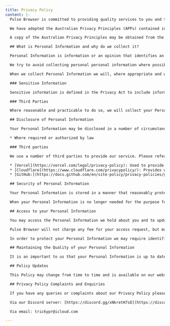```yaml
---
title: Privacy Policy
content: |-
  Pulse Browser is committed to providing quality services to you and this policy outlines our ongoing obligations to you in respect of how we manage your Personal Information.

  We have adopted the Australian Privacy Principles (APPs) contained in the Privacy Act 1988 (Cth) (the Privacy Act). The NPPs govern the way in which we collect, use, disclose, store, secure and dispose of your Personal Information.

  A copy of the Australian Privacy Principles may be obtained from the website of [The Office of the Australian Information Commissioner](www.aoic.gov.au).

  ## What is Personal Information and why do we collect it?

  Personal Information is information or an opinion that identifies an individual. Examples of Personal Information we collect include: names, addresses, email addresses, phone and facsimile numbers.

  We try to avoid collecting personal personal information where possible. Currently, there is no information we collect.

  When we collect Personal Information we will, where appropriate and where possible, explain to you why we are collecting the information and how we plan to use it.

  ### Sensitive Information

  Sensitive information is defined in the Privacy Act to include information or opinion about such things as an individual's racial or ethnic origin, political opinions, membership of a political association, religious or philosophical beliefs, membership of a trade union or other professional body, criminal record or health information. We do not collect any sensitive information or use it in any way.

  ### Third Parties

  Where reasonable and practicable to do so, we will collect your Personal Information only from you. However, in some circumstances we may be provided with information by third parties. In such a case we will take reasonable steps to ensure that you are made aware of the information provided to us by the third party.

  ## Disclosure of Personal Information

  Your Personal Information may be disclosed in a number of circumstances including the following:

  * Where required or authorized by law

  ### Third parties

  We use a number of third parties to provide our service. Please refer to their privacy policy to understand what they collect and how they use it.

  * [Vercel](https://vercel.com/legal/privacy-policy): Used to provide website hosting.
  * [Cloudflare](https://www.cloudflare.com/privacypolicy/): Provides website security and hosts update files used by the browser
  * [GitHub:](https://docs.github.com/en/site-policy/privacy-policies/github-privacy-statement) Used for serving binaries for the browser, along with hosting source code, and managing issues

  ## Security of Personal Information

  Your Personal Information is stored in a manner that reasonably protects it from misuse and loss and from unauthorised access, modification or disclosure.

  When your Personal Information is no longer needed for the purpose for which it was obtained, we will take reasonable steps to destroy or permanently de-identify your Personal Information. However, most of the Personal Information is or will be stored in client files which will be kept by us for a minimum of 7 years.

  ## Access to your Personal Information

  You may access the Personal Information we hold about you and to update and/or correct it, subject to certain exceptions. If you wish to access your Personal Information, please contact us in writing.

  Pulse Browser will not charge any fee for your access request, but may charge an administrative fee for providing a copy of your Personal Information.

  In order to protect your Personal Information we may require identification from you before releasing the requested information.

  ## Maintaining the Quality of your Personal Information

  It is an important to us that your Personal Information is up to date. We  will  take reasonable steps to make sure that your Personal Information is accurate, complete and up-to-date. If you find that the information we have is not up to date or is inaccurate, please advise us as soon as practicable so we can update our records and ensure we can continue to provide quality services to you.

  ## Policy Updates

  This Policy may change from time to time and is available on our website.

  ## Privacy Policy Complaints and Enquiries

  If you have any queries or complaints about our Privacy Policy please contact us at:

  Via our Discord server: [https://discord.gg/xNkretH7sD](https://discord.gg/xNkretH7sD "https://discord.gg/xNkretH7sD")

  Via email: trickypr@icloud.com

---
```

